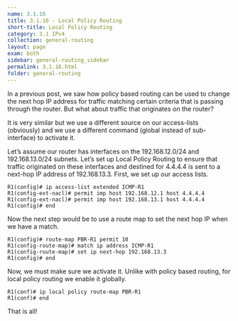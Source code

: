 ```yaml
---
name: 3.1.16
title: 3.1.16 - Local Policy Routing
short-title: Local Policy Routing
category: 3.1 IPv4
collection: general-routing
layout: page
exam: both
sidebar: general-routing_sidebar
permalink: 3.1.16.html
folder: general-routing
---
```

In a previous post, we saw how policy based routing can be used to change the next hop IP address for traffic matching certain criteria that is passing through the router. But what about traffic that originates on the router?

It is very similar but we use a different source on our access-lists (obviously) and we use a different command (global instead of sub-interface) to activate it.

Let’s assume our router has interfaces on the 192.168.12.0/24 and 192.168.13.0/24 subnets. Let’s set up Local Policy Routing to ensure that traffic originated on these interfaces and destined for 4.4.4.4 is sent to a next-hop IP address of 192.168.13.3. First, we set up our access lists.
```
R1(config)# ip access-list extended ICMP-R1
R1(config-ext-nacl)# permit imp host 192.168.12.1 host 4.4.4.4
R1(config-ext-nacl)# permit imp host 192.168.13.1 host 4.4.4.4
R1(config)# end
```
Now the next step would be to use a route map to set the next hop IP when we have a match.
```
R1(config)# route-map PBR-R1 permit 10
R1(config-route-map)# match ip address ICMP-R1
R1(config-route-map)# set ip next-hop 192.168.13.3
R1(config)# end
```
Now, we must make sure we activate it. Unlike with policy based routing, for local policy routing we enable it globally.
```
R1(conf)# ip local policy route-map PBR-R1
R1(conf)# end
```

That is all!
